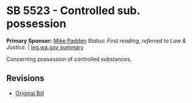 # SB 5523 - Controlled sub. possession
**Primary Sponsor:** [Mike Padden](/person/leg/mike.padden.md)
*Status: First reading, referred to Law & Justice.* | [leg.wa.gov summary](https://app.leg.wa.gov/billsummary?BillNumber=5523&Year=2021)

Concerning possession of controlled substances.

## Revisions
* [Original Bill](1/)